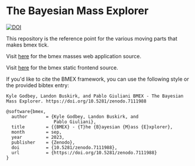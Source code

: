 # The Bayesian Mass Explorer

[![DOI](https://zenodo.org/badge/541321725.svg)](https://zenodo.org/badge/latestdoi/541321725)

This repository is the reference point for the various moving parts that makes bmex tick.

Visit [here](https://github.com/massexplorer/bmex-masses) for the bmex masses web application source.

Visit [here](https://github.com/massexplorer/bmex-static) for the bmex static frontend source.

If you'd like to cite the BMEX framework, you can use the following style or the provided bibtex entry:

```
Kyle Godbey, Landon Buskirk, and Pablo Giuliani BMEX - The Bayesian Mass Explorer. https://doi.org/10.5281/zenodo.7111988
```

```
@software{bmex,
  author       = {Kyle Godbey, Landon Buskirk, and
                  Pablo Giuliani},
  title        = {{BMEX} - {T}he {B}ayesian {M}ass {E}xplorer},
  month        = sep,
  year         = 2023,
  publisher    = {Zenodo},
  doi          = {10.5281/zenodo.7111988},
  url          = {https://doi.org/10.5281/zenodo.7111988}
}
```
